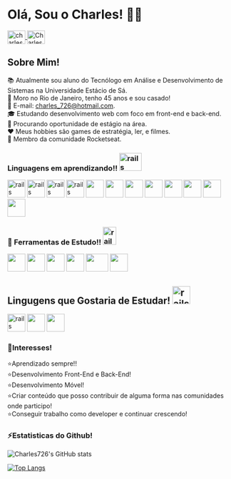 # Olá, Sou o Charles! 👨‍💻<br>
<a href="https://www.linkedin.com/in/charles-abreu-097012121/" target="_blank">
		<img align="center" alt="charles-abreu-097012121" height="30" width="40" src="https://cdn.jsdelivr.net/gh/devicons/devicon/icons/linkedin/linkedin-original.svg" style="max-width: 100%;">
	</a>
<a href="https://twitter.com/CharlesAbreu726/" target="_blank">
		<img align="center" alt="CharlesAbreu726" height="30" width="40" src="https://cdn.jsdelivr.net/gh/devicons/devicon/icons/twitter/twitter-original.svg" style="max-width: 100%;">
	</a>

## Sobre Mim!
📚 Atualmente sou aluno do Tecnólogo em Análise e Desenvolvimento de Sistemas na Universidade Estácio de Sá.<br>
💒 Moro no Rio de Janeiro, tenho 45 anos e sou casado!<br>
🚩 E-mail: charles_726@hotmail.com. <br>
🎓 Estudando desenvolvimento web com foco em front-end e back-end.<br>
🔨 Procurando oportunidade de estágio na área. <br>
❤️ Meus hobbies são games de estratégia, ler, e filmes.<br>
🚀 Membro da comunidade Rocketseat.<br>

### Linguagens em aprendizando!! <img src="https://images.vexels.com/media/users/3/166357/isolated/lists/c5b257ec928464e3515b7ad11484009b-chapeu-de-formatura-e-icone-de-diploma.png" alt="rails" width="50" height="40" style="max-width: 100%;"></img>

<img src="https://cdn.jsdelivr.net/gh/devicons/devicon/icons/html5/html5-original.svg" alt="rails" width="40" height="40" style="max-width: 100%;"></img>
<img src="https://cdn.jsdelivr.net/gh/devicons/devicon/icons/css3/css3-original.svg" alt="rails" width="40" height="40" style="max-width: 100%;"></img>
<img src="https://cdn.jsdelivr.net/gh/devicons/devicon/icons/java/java-original.svg" alt="rails" width="40" height="40" style="max-width: 100%;"></img>
<img src="https://cdn.jsdelivr.net/gh/devicons/devicon/icons/javascript/javascript-original.svg" alt="rails" width="40" height="40" style="max-width: 100%;"></img>
<img src="https://cdn.jsdelivr.net/gh/devicons/devicon/icons/csharp/csharp-original.svg" width="40" height="40" style="max-width: 100%;"></img>
<img src="https://cdn.jsdelivr.net/gh/devicons/devicon/icons/vscode/vscode-original-wordmark.svg" width="40" height="40" style="max-width: 100%;"></img>
<img src="https://cdn.jsdelivr.net/gh/devicons/devicon/icons/python/python-original.svg" width="40" height="40" style="max-width: 100%;"></img>
<img src="https://cdn.jsdelivr.net/gh/devicons/devicon/icons/mysql/mysql-original-wordmark.svg" width="40" height="40" style="max-width: 100%;"></img>
<img src="https://e7.pngegg.com/pngimages/838/327/png-clipart-website-development-programming-language-computer-programming-logo-php-program-logo-blue-text-thumbnail.png" width="40" height="40" style="max-width: 100%;"></img>
<img src="https://www.agenciacrow.com.br/themes/agencia-crow/assets/images/tech/bootstrap.png" width="40" height="40" style="max-width: 100%;"></img>
<img src="https://cdn.iconscout.com/icon/free/png-512/jquery-10-1175155.png" width="40" height="40" style="max-width: 100%;"></img>
<img src="https://icon-library.com/images/ajax-icon/ajax-icon-7.jpg" width="40" height="40" style="max-width: 100%;"></img>





### 🔧 Ferramentas de Estudo!! <img src="https://www.nicepng.com/png/full/78-785242_clip-library-study-clip-art-at-clker-com.png" alt="rails" width="30" height="40" style="max-width: 100%;"></img>
<img src="https://cdn.jsdelivr.net/gh/devicons/devicon/icons/vscode/vscode-original-wordmark.svg" width="40" height="40" style="max-width: 100%;"></img>
<img src="https://packagecontrol.io/readmes/img/62bd030c0e6ca168ee94a1a526b9df67b0ca98ee.png" width="40" height="40" style="max-width: 100%;"></img>
<img src="https://www.embarcadero.com/images/logos/logo-page/Delphi_FINAL_ICONS_1024.png" width="40" height="40" style="max-width: 100%;"></img>
<img src="https://cdn.jsdelivr.net/gh/devicons/devicon/icons/visualstudio/visualstudio-plain.svg" width="40" height="40" style="max-width: 100%;"></img>
<img src="https://cdn.freebiesupply.com/logos/thumbs/2x/c-logo.png" width="50" height="40" style="max-width: 100%;"></img>
<img src="https://upload.wikimedia.org/wikipedia/commons/f/f5/Notepad_plus_plus.png" width="40" height="40" style="max-width: 100%;"></img>


## Lingugens que Gostaria de Estudar! <img src="https://www.pngkit.com/png/full/126-1269287_studenticon-student-icon-blue-png.png" alt="rails" width="40" height="40" style="max-width: 100%;"></img>
<img src="https://www.cloudanalogy.co.uk/wp-content/uploads/2019/06/react.png" alt="rails" width="40" height="40" style="max-width: 100%;"></img>
<img src="https://cdn.jsdelivr.net/gh/devicons/devicon/icons/ruby/ruby-original.svg" width="40" height="40" style="max-width: 100%;"></img>
<img src="https://cdn.jsdelivr.net/gh/devicons/devicon/icons/ionic/ionic-original-wordmark.svg" width="40" height="40" style="max-width: 100%;"></img>
<br>

### 🎯Interesses!<br>
⭐Aprendizado sempre!!<br>
⭐Desenvolvimento Front-End e Back-End!<br>
⭐Desenvolvimento Móvel!<br>
⭐Criar conteúdo que posso contribuir de alguma forma nas comunidades onde participo!<br>
⭐Conseguir trabalho como developer e continuar crescendo!<br>

### ⚡Estatisticas do Github! <br>

![Charles726's GitHub stats](https://github-readme-stats.vercel.app/api?username=Charles726&show_icons=true&theme=radical)

[![Top Langs](https://github-readme-stats.vercel.app/api/top-langs/?username=Charles726&exclude_repo=github-readme-stats,Charles726.github.io)](https://github.com/Charles726/github-readme-stats)



